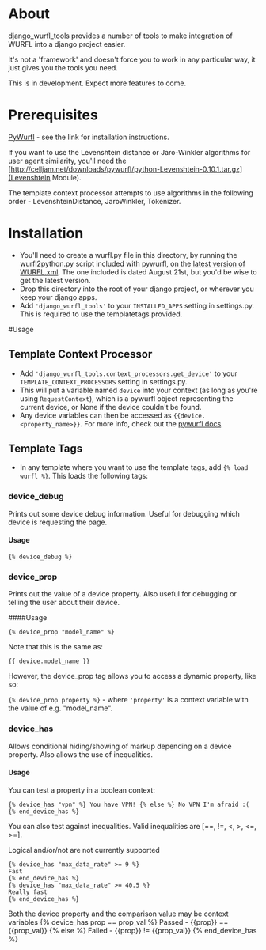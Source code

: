 # About
django_wurfl_tools provides a number of tools to make integration of WURFL into a django project easier.

It's not a 'framework' and doesn't force you to work in any particular way, it just gives you the tools you need.

This is in development. Expect more features to come.

# Prerequisites
[PyWurfl](http://celljam.net/) - see the link for installation instructions. 

If you want to use the Levenshtein distance or Jaro-Winkler algorithms for user agent similarity, you'll need the [http://celljam.net/downloads/pywurfl/python-Levenshtein-0.10.1.tar.gz](Levenshtein Module).

The template context processor attempts to use algorithms in the following order - LevenshteinDistance, JaroWinkler, Tokenizer.

# Installation
 * You'll need to create a wurfl.py file in this directory, by running the wurfl2python.py script included with pywurfl, on the [latest version of WURFL.xml](http://sourceforge.net/projects/wurfl/files/WURFL/latest/wurfl-latest.xml.gz/download). The one included is dated August 21st, but you'd be wise to get the latest version.
 * Drop this directory into the root of your django project, or wherever you keep your django apps.
 * Add `'django_wurfl_tools'` to your `INSTALLED_APPS` setting in settings.py. This is required to use the templatetags provided.

#Usage
## Template Context Processor
  * Add `'django_wurfl_tools.context_processors.get_device'` to your `TEMPLATE_CONTEXT_PROCESSORS` setting in settings.py.
  * This will put a variable named `device` into your context (as long as you're using `RequestContext`), which is a pywurfl object representing the current device, or None if the device couldn't be found.
  * Any device variables can then be accessed as `{{device.<property_name>}}`. For more info, check out the [pywurfl docs](http://celljam.net/).
## Template Tags
  * In any template where you want to use the template tags, add `{% load wurfl %}`. This loads the following tags:

### device_debug
Prints out some device debug information. Useful for debugging which device is requesting the page.

#### Usage
`{% device_debug %}`

### device_prop
Prints out the value of a device property. Also useful for debugging or telling the user about their device.

####Usage

`{% device_prop "model_name" %}`

Note that this is the same as:

`{{ device.model_name }}`

However, the device_prop tag allows you to access a dynamic property, like so:

`{% device_prop property %}` - where `'property'` is a context variable with the value of e.g. "model_name".

### device_has
Allows conditional hiding/showing of markup depending on a device property. Also allows the use of inequalities.

#### Usage
You can test a property in a boolean context:

`{% device_has "vpn" %} You have VPN! {% else %} No VPN I'm afraid :( {% end_device_has %}`

You can also test against inequalities. Valid inequalities are [==, !=, <, >, <=, >=].

Logical and/or/not are not currently supported

    {% device_has "max_data_rate" >= 9 %}
    Fast 
    {% end_device_has %}
    {% device_has "max_data_rate" >= 40.5 %}
    Really fast
    {% end_device_has %}

Both the device property and the comparison value may be context variables
    {% device_has prop == prop_val %}
    Passed - {{prop}} == {{prop_val}}
    {% else %}
    Failed - {{prop}} != {{prop_val}}
    {% end_device_has %}